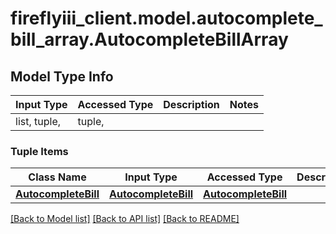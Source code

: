 # fireflyiii_client.model.autocomplete_bill_array.AutocompleteBillArray

## Model Type Info
Input Type | Accessed Type | Description | Notes
------------ | ------------- | ------------- | -------------
list, tuple,  | tuple,  |  | 

### Tuple Items
Class Name | Input Type | Accessed Type | Description | Notes
------------- | ------------- | ------------- | ------------- | -------------
[**AutocompleteBill**](AutocompleteBill.md) | [**AutocompleteBill**](AutocompleteBill.md) | [**AutocompleteBill**](AutocompleteBill.md) |  | 

[[Back to Model list]](../../README.md#documentation-for-models) [[Back to API list]](../../README.md#documentation-for-api-endpoints) [[Back to README]](../../README.md)

